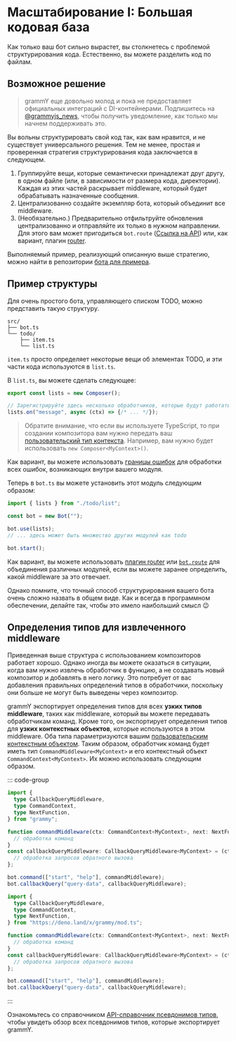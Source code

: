 # Масштабирование I: Большая кодовая база

Как только ваш бот сильно вырастет, вы столкнетесь с проблемой структурирования кода.
Естественно, вы можете разделить код по файлам.

## Возможное решение

> grammY еще довольно молод и пока не предоставляет официальных интеграций с DI-контейнерами.
> Подпишитесь на [@grammyjs_news](https://t.me/grammyjs_news), чтобы получить уведомление, как только мы начнем поддерживать это.

Вы вольны структурировать свой код так, как вам нравится, и не существует универсального решения.
Тем не менее, простая и проверенная стратегия структурирования кода заключается в следующем.

1. Группируйте вещи, которые семантически принадлежат друг другу, в одном файле (или, в зависимости от размера кода, директории).
   Каждая из этих частей раскрывает middleware, который будет обрабатывать назначенные сообщения.
2. Централизованно создайте экземпляр бота, который объединит все middleware.
3. (Необязательно.) Предварительно отфильтруйте обновления централизованно и отправляйте их только в нужном направлении.
   Для этого вам может пригодиться `bot.route` ([Ссылка на API](/ref/core/composer#route)) или, как вариант, плагин [router](../plugins/router).

Выполняемый пример, реализующий описанную выше стратегию, можно найти в репозитории [бота для примера](https://github.com/grammyjs/examples/tree/main/scaling).

## Пример структуры

Для очень простого бота, управляющего списком TODO, можно представить такую структуру.

```asciiart:no-line-numbers
src/
├── bot.ts
└── todo/
    ├── item.ts
    └── list.ts
```

`item.ts` просто определяет некоторые вещи об элементах TODO, и эти части кода используются в `list.ts`.

В `list.ts`, вы можете сделать следующее:

```ts
export const lists = new Composer();

// Зарегистрируйте здесь несколько обработчиков, которые будут работать с вашим middleware обычным способом.
lists.on("message", async (ctx) => {/* ... */});
```

> Обратите внимание, что если вы используете TypeScript, то при создании композитора вам нужно передать ваш [пользовательский тип контекста](../guide/context#кастомизация-объекта-контекста).
> Например, вам нужно будет использовать `new Composer<MyContext>()`.

Как вариант, вы можете использовать [границы ошибок](../guide/errors#границы-ошибок) для обработки всех ошибок, возникающих внутри вашего модуля.

Теперь в `bot.ts` вы можете установить этот модуль следующим образом:

```ts
import { lists } from "./todo/list";

const bot = new Bot("");

bot.use(lists);
// ... здесь может быть множество других модулей как todo

bot.start();
```

Как вариант, вы можете использовать [плагин router](../plugins/router) или [`bot.route`](/ref/core/composer#route) для объединения различных модулей, если вы можете заранее определить, какой middleware за это отвечает.

Однако помните, что точный способ структурирования вашего бота очень сложно назвать в общем виде.
Как и всегда в программном обеспечении, делайте так, чтобы это имело наибольший смысл :wink:

## Определения типов для извлеченного middleware

Приведенная выше структура с использованием композиторов работает хорошо.
Однако иногда вы можете оказаться в ситуации, когда вам нужно извлечь обработчик в функцию, а не создавать новый композитор и добавлять в него логику.
Это потребует от вас добавления правильных определений типов в обработчики, поскольку они больше не могут быть выведены через композитор.

grammY экспортирует определения типов для всех **узких типов middleware**, таких как middleware, который вы можете передавать обработчикам команд.
Кроме того, он экспортирует определения типов для **узких контекстных объектов**, которые используются в этом middleware.
Оба типа параметризуются вашим [пользовательским контекстным объектом](../guide/context#кастомизация-объекта-контекста).
Таким образом, обработчик команд будет иметь тип `CommandMiddleware<MyContext>` и его контекстный объект `CommandContext<MyContext>`.
Их можно использовать следующим образом.

::: code-group

```ts [Node.js]
import {
  type CallbackQueryMiddleware,
  type CommandContext,
  type NextFunction,
} from "grammy";

function commandMiddleware(ctx: CommandContext<MyContext>, next: NextFunction) {
  // обработка команд
}
const callbackQueryMiddleware: CallbackQueryMiddleware<MyContext> = (ctx) => {
  // обработка запросов обратного вызова
};

bot.command(["start", "help"], commandMiddleware);
bot.callbackQuery("query-data", callbackQueryMiddleware);
```

```ts [Deno]
import {
  type CallbackQueryMiddleware,
  type CommandContext,
  type NextFunction,
} from "https://deno.land/x/grammy/mod.ts";

function commandMiddleware(ctx: CommandContext<MyContext>, next: NextFunction) {
  // обработка команд
}
const callbackQueryMiddleware: CallbackQueryMiddleware<MyContext> = (ctx) => {
  // обработка запросов обратного вызова
};

bot.command(["start", "help"], commandMiddleware);
bot.callbackQuery("query-data", callbackQueryMiddleware);
```

:::

Ознакомьтесь со справочником [API-справочник псевдонимов типов](/ref/core/#type-aliases), чтобы увидеть обзор всех псевдонимов типов, которые экспортирует grammY.